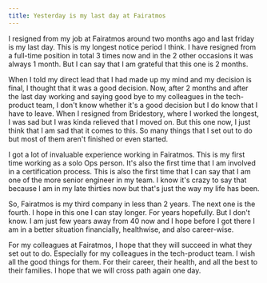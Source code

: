 ```yaml
---
title: Yesterday is my last day at Fairatmos
---
```


I resigned from my job at Fairatmos around two months ago and last friday is my
last day. This is my longest notice period I think. I have resigned from a
full-time position in total 3 times now and in the 2 other occasions it was
always 1 month. But I can say that I am grateful that this one is 2 months.

When I told my direct lead that I had made up my mind and my decision is final,
I thought that it was a good decision. Now, after 2 months and after the last
day working and saying good bye to my colleagues in the tech-product team, I
don't know whether it's a good decision but I do know that I have to leave.
When I resigned from Bridestory, where I worked the longest, I was sad but
I was kinda relieved that I moved on. But this one now, I just think that I am
sad that it comes to this. So many things that I set out to do but most of them
aren't finished or even started.

I got a lot of invaluable experience working in Fairatmos. This is my first time
working as a solo Ops person. It's also the first time that I am involved in
a certification process. This is also the first time that I can say that I am
one of the more senior engineer in my team. I know it's crazy to say that because
I am in my late thirties now but that's just the way my life has been.

So, Fairatmos is my third company in less than 2 years. The next one is the
fourth. I hope in this one I can stay longer. For years hopefully. But I don't
know. I am just few years away from 40 now and I hope before I got there I am
in a better situation financially, healthwise, and also career-wise.

For my colleagues at Fairatmos, I hope that they will succeed in what they set out
to do. Especially for my colleagues in the tech-product team. I wish all the good
things for them. For their career, their health, and all the best to their families.
I hope that we will cross path again one day.

